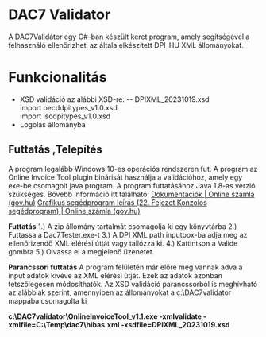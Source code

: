 # DAC7 Validator

A DAC7Validátor egy C#-ban készült keret program, amely segítségével a felhasználó ellenőrizheti az általa elkészített DPI_HU XML állományokat.

# Funkcionalitás
- XSD validáció az alábbi XSD-re:
-- DPIXML_20231019.xsd <br />
import  oecddpitypes_v1.0.xsd <br />
import isodpitypes_v1.0.xsd <br />
- Logolás állományba

## Futtatás ,Telepítés

A program legalább Windows 10-es operációs rendszeren fut.
A program az Online Invoice Tool plugin binárisát használja a validációhoz, amely egy exe-be csomagolt java program. A program futtatásához Java 1.8-as verzió szükséges. 
Bővebb információ itt található:
[Dokumentációk | Online számla (gov.hu)](https://onlineszamla.nav.gov.hu/dokumentaciok)
[Grafikus segédprogram leírás (22. Fejezet Konzolos segédprogram) | Online számla (gov.hu)](https://onlineszamla.nav.gov.hu/api/files/container/download/Online%20Sz%C3%A1mla_fejleszt%C3%A9si_seg%C3%A9deszk%C3%B6z_GUI_v2.0.pdf) 

**Futtatás**
1.) A zip állomány tartalmát csomagolja ki egy könyvtárba
2.) Futtassa a Dac7Tester.exe-t
3.) A DPI XML path inputbox-ba adja meg az ellenőrizendő XML elérési útját vagy tallózza ki.
4.) Kattintson a Valide gombra
5.) Olvassa el a megjelenő üzenetet.

**Parancssori futtatás**
A program felületén már előre meg vannak adva a input adatok kivéve az XML elérési útját. Ezek az adatok azonban tetszőlegesen módosíthatók.
Az XSD validáció parancssorból is meghívható az alábbiak szerint, amennyiben az állományokat a c:\DAC7validator mappába csomagolta ki

**c:\DAC7validator\OnlineInvoiceTool_v1.1.exe -xmlvalidate -xmlfile=C:\Temp\dac7\hibas.xml -xsdfile=DPIXML_20231019.xsd**
